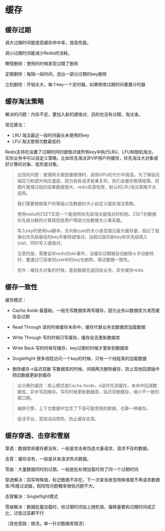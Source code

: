 # 缓存

## 缓存过期

调大过期时间能提高缓存命中率，提高性能。

调小过期时间能减少Redis的消耗。



懒惰删除：使用的时候发现过期了删除

定期删除：每隔一段时间，选出一部分过期的key删除

立刻删除：开销太大，每个key一个定时器，如果修改过期时间重置计时器



## 缓存淘汰策略

解决的问题：内存不足，要加入新的键值对，旧的也没有过期，淘汰谁。



常见算法：

* LRU 淘汰最近一段时间最长未使用的key
* LFU 淘汰使用次数最低的

Redis支持在设置了过期时间的键值对或所有key中执行LRU、LFU和随机淘汰。实际业务中可以自定义策略，比如优先淘汰非VIP用户的缓存，优先淘汰大对象或好计算的对象、低热度对象。

> 出现的问题：推理网关做图像推理时，调用GPU的代价毕竟高，为了降低后端压力和提升响应速度，因为有些请求是重复的，我们会缓存推理结果。但图片推理过程的结果数据很大，redis资源有限，默认的LRU淘汰策略不太适用。
>
> 我们需要根据客户的等级以及数据的大小自定义缓存淘汰策略。
>
> 使用redis的ZSET实现一个能按照优先级淘汰键值对的机制。ZSET的数据优先级分数的计算规则是用户等级分加数据大小乘系数。
>
> 写入key时使用lua脚本，先判断zset的大小是否超过最大缓存量，超过了就弹出优先级最低的key并删除键值对。没超过就将新key和优先级插入zset，同时写入键值对。
>
> 注意的是，需要监听redis的del事件，当缓存过期被自动删除火手动删除时，要通过订阅者将zset中的key也删除，保证数据一致性。
>
> 另外：缓存大对象的时候，底层数据先返回给业务，异步缓存redis

## 缓存一致性

缓存模式：

* Cache Aside 最基础，一般先写数据库再写缓存，因为业务以数据库为准而缓存会过期

* Read Through 读的时候缓存未命中，缓存代替业务去数据库加载数据

* Write Through 写的时候只写缓存，缓存会去更新数据库

* Write Back 写的时候写缓存，key过期的时候才更新到数据库

* Singleflight 很多线程访问一个key的时候，只有一个线程真的加载数据

* 删除缓存->延迟双删 写数据库的时候，间隔两次删除缓存，防止其他回源操作把旧数据更新到缓存

> 瓜分赛的缓存：核心模式是Cacha Aside，e读时先读缓存，未命中回源数据库，异步写回缓存。写的时候更新数据库，延迟双删缓存，缩小不一致的窗口期。 
>
> 编排引擎，上下文数据中包含了下游可能使用的数据，也算一种缓存。
>
> 促活平台，营销活动预热，防止缓存击穿。

## 缓存穿透、击穿和雪崩

穿透：数据库和缓存都没有，一般是攻击者伪造大量请求，请求不存的数据。

击穿：缓存没有，一般是并发请求热点数据。

雪崩：大量数据同时刻过期，一般是批处理加载时用了同一个过期时间



穿透解决：回写特殊值，标记数据不存在，下一次查询发现特殊值就不再请求数据库/布隆过滤器，假阳性问题概率很低问题不大。

击穿解决：Singleflight模式

雪崩解决：数据批量加载时，给过期时间加上随机值，偏移量要和过期时间成正比，过低过高都不行

（其他思路：限流，单一针对数据库限流）

